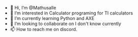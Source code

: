 - 👋 Hi, I’m @Mathusalle
- 👀 I’m interested in Calculator programing for TI calculators
- 🌱 I’m currently learning Python and AXE
- 💞️ I’m looking to collaborate on I don't know currently
- 📫 How to reach me on discord.

<!---
Mathusalle/Mathusalle is a ✨ special ✨ repository because its `README.md` (this file) appears on your GitHub profile.
You can click the Preview link to take a look at your changes.
--->
